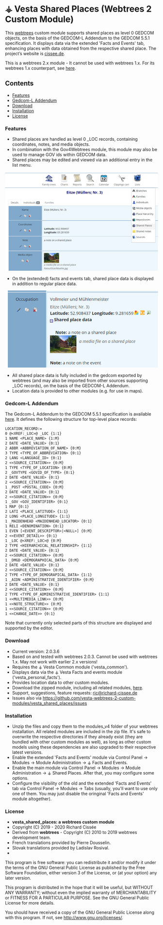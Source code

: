 
# ⚶ Vesta Shared Places (Webtrees 2 Custom Module)

This [webtrees](https://www.webtrees.net/) custom module supports shared places as level 0 GEDCOM objects, on the basis of the GEDCOM-L Addendum to the GEDCOM 5.5.1 specification. It displays data via the extended 'Facts and Events' tab, enhancing places with data obtained from the respective shared place.
The project’s website is [cissee.de](https://cissee.de).

This is a webtrees 2.x module - It cannot be used with webtrees 1.x. For its webtrees 1.x counterpart, see [here](https://github.com/ric2016/shared_places).

## Contents

* [Features](#features)
* [Gedcom-L Addendum](#gedcom)
* [Download](#download)
* [Installation](#installation)
* [License](#license)

### Features<a name="features"/>

* Shared places are handled as level 0 _LOC records, containing coordinates, notes, and media objects.
* In combination with the Gov4Webtrees module, this module may also be used to manage GOV ids within GEDCOM data.
* Shared places may be edited and viewed via an additional entry in the list menu.

![Screenshot](place.png)

* On the (extended) facts and events tab, shared place data is displayed in addition to regular place data.

![Screenshot](event.png)

* All shared place data is fully included in the gedcom exported by webtrees (and may also be imported from other sources supporting _LOC records), on the basis of the GEDCOM-L Addendum.
* Location data is provided to other modules (e.g. for use in maps).

### Gedcom-L Addendum<a name="gedcom"/>

The Gedcom-L Addendum to the GEDCOM 5.5.1 specification is available [here](https://genealogy.net/GEDCOM/). It defines the following structure for top-level place records:

~~~~
LOCATION_RECORD:= 
0 @<XREF:_LOC>@ _LOC {1:1} 
1 NAME <PLACE_NAME> {1:M} 
2 DATE <DATE_VALUE> {0:1} 
2 ABBR <ABBREVIATION_OF_NAME> {0:M} 
3 TYPE <TYPE_OF_ABBREVIATION> {0:1} 
2 LANG <LANGUAGE_ID> {0:1} 
2 <<SOURCE_CITATION>> {0:M} 
1 TYPE <TYPE_OF_LOCATION> {0:M} 
2 _GOVTYPE <GOVID_OF_TYPE> {0:1} 
2 DATE <DATE_VALUE> {0:1} 
2 <<SOURCE_CITATION>> {0:M} 
1 _POST <POSTAL_CODE> {0:M} 
2 DATE <DATE_VALUE> {0:1} 
2 <<SOURCE_CITATION>> {0:M} 
1 _GOV <GOV_IDENTIFIER> {0:1} 
1 MAP {0:1} 
2 LATI <PLACE_LATITUDE> {1:1} 
2 LONG <PLACE_LONGITUDE> {1:1} 
1 _MAIDENHEAD <MAIDENHEAD_LOCATOR> {0:1} 
1 RELI <DENOMINATION> {0:1} 
1 EVEN [<EVENT_DESCRIPTOR>|<NULL>] {0:M} 
2 <<EVENT_DETAIL>> {0:1} 
1 _LOC @<XREF:_LOC>@ {0:M} 
2 TYPE <HIERARCHICAL_RELATIONSHIP> {1:1} 
2 DATE <DATE_VALUE> {0:1} 
2 <<SOURCE_CITATION>> {0:M} 
1 _DMGD <DEMOGRAPHICAL_DATA> {0:M} 
2 DATE <DATE_VALUE> {0:1} 
2 <<SOURCE_CITATION>> {0:M} 
2 TYPE <TYPE_OF_DEMOGRAPICAL_DATA> {1:1} 
1 _AIDN <ADMINISTRATIVE_IDENTIFIER> {0:M} 
2 DATE <DATE_VALUE> {0:1} 
2 <<SOURCE_CITATION>> {0:M} 
2 TYPE <TYPE_OF_ADMINISTRATIVE_IDENTIFIER> {1:1} 
1 <<MULTIMEDIA_LINK>> {0:M} 
1 <<NOTE_STRUCTURE>> {0:M} 
1 <<SOURCE_CITATION>> {0:M} 
1 <<CHANGE_DATE>> {0:1}
~~~~

Note that currently only selected parts of this structure are displayed and supported by the editor.

### Download<a name="download"/>

* Current version: 2.0.3.6
* Based on and tested with webtrees 2.0.3. Cannot be used with webtrees 1.x. May not work with earlier 2.x versions!
* Requires the ⚶ Vesta Common module ('vesta_common').
* Displays data via the ⚶ Vesta Facts and events module ('vesta_personal_facts'). 
* Provides location data to other custom modules.
* Download the zipped module, including all related modules, [here](https://cissee.de/vesta.latest.zip).
* Support, suggestions, feature requests: <ric@richard-cissee.de>
* Issues also via <https://github.com/vesta-webtrees-2-custom-modules/vesta_shared_places/issues>

### Installation<a name="installation"/>

* Unzip the files and copy them to the modules_v4 folder of your webtrees installation. All related modules are included in the zip file. It's safe to overwrite the respective directories if they already exist (they are bundled with other custom modules as well), as long as other custom models using these dependencies are also upgraded to their respective latest versions.
* Enable the extended 'Facts and Events' module via Control Panel -> Modules -> Module Administration -> ⚶ Facts and Events.
* Enable the main module via Control Panel -> Modules -> Module Administration -> ⚶ Shared Places. After that, you may configure some options.
* Configure the visibility of the old and the extended 'Facts and Events' tab via Control Panel -> Modules -> Tabs (usually, you'll want to use only one of them. You may just disable the oringinal 'Facts and Events' module altogether).

### License<a name="license"/>

* **vesta_shared_places: a webtrees custom module**
* Copyright (C) 2019 - 2020 Richard Cissée
* Derived from **webtrees** - Copyright (C) 2010 to 2019 webtrees development team.
* French translations provided by Pierre Dousselin.
* Slovak translations provided by Ladislav Rosival.
* 
This program is free software: you can redistribute it and/or modify
it under the terms of the GNU General Public License as published by
the Free Software Foundation, either version 3 of the License, or
(at your option) any later version.

This program is distributed in the hope that it will be useful,
but WITHOUT ANY WARRANTY; without even the implied warranty of
MERCHANTABILITY or FITNESS FOR A PARTICULAR PURPOSE. See the
GNU General Public License for more details.

You should have received a copy of the GNU General Public License
along with this program. If not, see <http://www.gnu.org/licenses/>.
